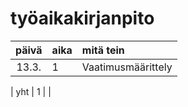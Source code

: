 # työaikakirjanpito

| päivä | aika | mitä tein  |
| :----:|:-----| :-----|
| 13.3. | 1    | Vaatimusmäärittely |

| yht   | 1    | | 

